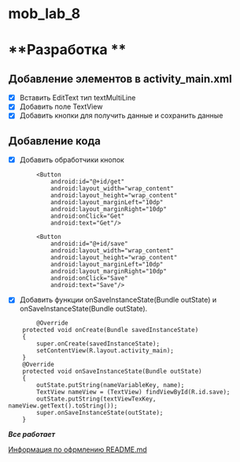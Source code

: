 # mob_lab_8
#  **Разработка **
## **Добавление элементов в activity_main.xml**
- [X] Вставить EditText тип textMultiLine
- [X] Добавить поле TextView
- [X] Добавить кнопки для получить данные и сохранить данные
##  **Добавление кода**

- [X] Добавить обработчики кнопок
```
        <Button
            android:id="@+id/get"
            android:layout_width="wrap_content"
            android:layout_height="wrap_content"
            android:layout_marginLeft="10dp"
            android:layout_marginRight="10dp"
            android:onClick="Get"
            android:text="Get"/>

        <Button
            android:id="@+id/save"
            android:layout_width="wrap_content"
            android:layout_height="wrap_content"
            android:layout_marginLeft="10dp"
            android:layout_marginRight="10dp"
            android:onClick="Save"
            android:text="Save"/>
```
- [X] Добавить функции onSaveInstanceState(Bundle outState) и onSaveInstanceState(Bundle outState).
```
        @Override
    protected void onCreate(Bundle savedInstanceState)
    {
        super.onCreate(savedInstanceState);
        setContentView(R.layout.activity_main);
    }
    @Override
    protected void onSaveInstanceState(Bundle outState)
    {
        outState.putString(nameVariableKey, name);
        TextView nameView = (TextView) findViewById(R.id.save);
        outState.putString(textViewTexKey, nameView.getText().toString());
        super.onSaveInstanceState(outState);
    }
``` 
***Все работает***

[Информация по офрмлению README.md](https://github.com/GnuriaN/format-README.git)
